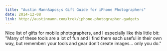 ```yaml
---
title: "Austin Mann&apos;s Gift Guide for iPhone Photographers"
date: 2014-12-08
link: http://austinmann.com/trek/iphone-photographer-gadgets
---
```

 Nice list of gifts for mobile photographers, and I especially like this little bit: "Many of these tools are a lot of fun and I find them each useful in their own way, but remember: your tools and gear don’t create images... only you do."
